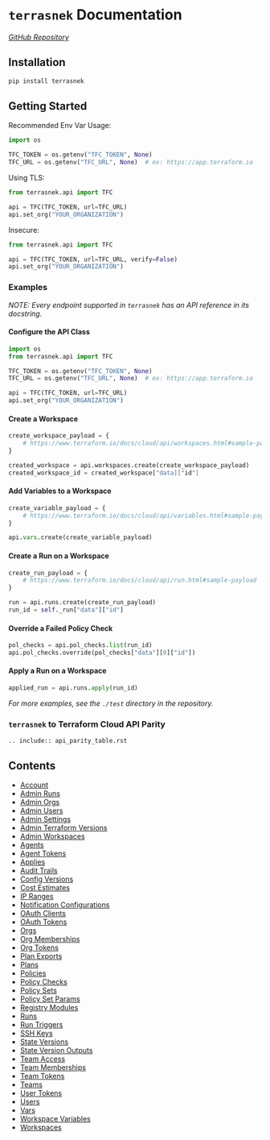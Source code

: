# `terrasnek` Documentation

_[GitHub Repository](https://github.com/dahlke/terrasnek)_

## Installation

```bash
pip install terrasnek
```

## Getting Started

Recommended Env Var Usage:

```python
import os

TFC_TOKEN = os.getenv("TFC_TOKEN", None)
TFC_URL = os.getenv("TFC_URL", None)  # ex: https://app.terraform.io
```

Using TLS:

```python
from terrasnek.api import TFC

api = TFC(TFC_TOKEN, url=TFC_URL)
api.set_org("YOUR_ORGANIZATION")
```

Insecure:

```python
from terrasnek.api import TFC

api = TFC(TFC_TOKEN, url=TFC_URL, verify=False)
api.set_org("YOUR_ORGANIZATION")
```

### Examples

_NOTE: Every endpoint supported in `terrasnek` has an API reference in its docstring_.

#### Configure the API Class

```python
import os
from terrasnek.api import TFC

TFC_TOKEN = os.getenv("TFC_TOKEN", None)
TFC_URL = os.getenv("TFC_URL", None)  # ex: https://app.terraform.io

api = TFC(TFC_TOKEN, url=TFC_URL)
api.set_org("YOUR_ORGANIZATION")
```

#### Create a Workspace

```python
create_workspace_payload = {
    # https://www.terraform.io/docs/cloud/api/workspaces.html#sample-payload
}

created_workspace = api.workspaces.create(create_workspace_payload)
created_workspace_id = created_workspace["data]["id"]
```

#### Add Variables to a Workspace

```python
create_variable_payload = {
    # https://www.terraform.io/docs/cloud/api/variables.html#sample-payload
}

api.vars.create(create_variable_payload)
```

#### Create a Run on a Workspace

```python
create_run_payload = {
    # https://www.terraform.io/docs/cloud/api/run.html#sample-payload
}

run = api.runs.create(create_run_payload)
run_id = self._run["data"]["id"]
```

#### Override a Failed Policy Check

```python
pol_checks = api.pol_checks.list(run_id)
api.pol_checks.override(pol_checks["data"][0]["id"])
```

#### Apply a Run on a Workspace

```python
applied_run = api.runs.apply(run_id)
```

_For more examples, see the `./test` directory in the repository._

### `terrasnek` to Terraform Cloud API Parity

```eval_rst
.. include:: api_parity_table.rst
```

## Contents

* [Account](account.md)
* [Admin Runs](admin_runs.md)
* [Admin Orgs](admin_orgs.md)
* [Admin Users](admin_users.md)
* [Admin Settings](admin_settings.md)
* [Admin Terraform Versions](admin_terraform_versions.md)
* [Admin Workspaces](admin_workspaces.md)
* [Agents](agents.md)
* [Agent Tokens](agent_tokens.md)
* [Applies](applies.md)
* [Audit Trails](audit_trails.md)
* [Config Versions](config_versions.md)
* [Cost Estimates](cost_estimates.md)
* [IP Ranges](ip_ranges.md)
* [Notification Configurations](notification_configs.md)
* [OAuth Clients](oauth_clients.md)
* [OAuth Tokens](oauth_tokens.md)
* [Orgs](orgs.md)
* [Org Memberships](org_memberships.md)
* [Org Tokens](org_tokens.md)
* [Plan Exports](plan_exports.md)
* [Plans](plans.md)
* [Policies](policies.md)
* [Policy Checks](policy_checks.md)
* [Policy Sets](policy_sets.md)
* [Policy Set Params](policy_set_params.md)
* [Registry Modules](registry_modules.md)
* [Runs](runs.md)
* [Run Triggers](run_triggers.md)
* [SSH Keys](ssh_keys.md)
* [State Versions](state_versions.md)
* [State Version Outputs](state_version_outputs.md)
* [Team Access](team_access.md)
* [Team Memberships](team_memberships.md)
* [Team Tokens](team_tokens.md)
* [Teams](teams.md)
* [User Tokens](user_tokens.md)
* [Users](users.md)
* [Vars](vars.md)
* [Workspace Variables](workspace_vars.md)
* [Workspaces](workspaces.md)
